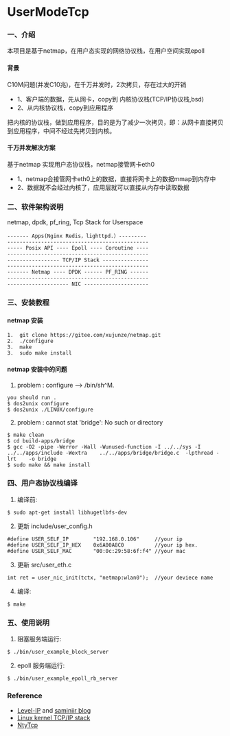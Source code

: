 # UserModeTcp

### 一、介绍

本项目是基于netmap，在用户态实现的网络协议栈，在用户空间实现epoll

#### 背景

C10M问题(并发C10兆)，在千万并发时，2次拷贝，存在过大的开销

- 1、客户端的数据，先从网卡，copy到 内核协议栈(TCP/IP协议栈,bsd)
- 2、从内核协议栈，copy到应用程序

把内核的协议栈，做到应用程序，目的是为了减少一次拷贝，即：从网卡直接拷贝到应用程序，中间不经过先拷贝到内核。

#### 千万并发解决方案

基于netmap 实现用户态协议栈，netmap接管网卡eth0

- 1、netmap会接管网卡eth0上的数据，直接将网卡上的数据mmap到内存中
- 2、数据就不会经过内核了，应用层就可以直接从内存中读取数据

### 二、软件架构说明

netmap, dpdk, pf_ring, Tcp Stack for Userspace

```
------- Apps(Nginx Redis，lighttpd.）---------
----------------------------------------------
----- Posix API ---- Epoll ---- Coroutine ----
----------------------------------------------
----------------- TCP/IP Stack ---------------
----------------------------------------------
------- Netmap ---- DPDK ------ PF_RING ------
----------------------------------------------
-------------------- NIC ---------------------
```

### 三、安装教程

#### netmap 安装

```
1.  git clone https://gitee.com/xujunze/netmap.git
2.  ./configure
3.  make
3.  sudo make install
```

#### netmap 安装中的问题

1. problem : configure --> /bin/sh^M.

```
you should run . 
$ dos2unix configure
$ dos2unix ./LINUX/configure
```

2. problem : cannot stat 'bridge': No such or directory

```
$ make clean
$ cd build-apps/bridge
$ gcc -O2 -pipe -Werror -Wall -Wunused-function -I ../../sys -I ../../apps/include -Wextra    ../../apps/bridge/bridge.c  -lpthread -lrt    -o bridge
$ sudo make && make install
```

### 四、用户态协议栈编译

1. 编译前:

```
$ sudo apt-get install libhugetlbfs-dev
```

2. 更新 include/user_config.h

```
#define USER_SELF_IP		"192.168.0.106" 	//your ip
#define USER_SELF_IP_HEX	0x6A00A8C0 			//your ip hex.
#define USER_SELF_MAC		"00:0c:29:58:6f:f4" //your mac
```

3. 更新 src/user_eth.c

```
int ret = user_nic_init(tctx, "netmap:wlan0");  //your deviece name
```

4. 编译:

```
$ make
```

### 五、使用说明

1. 阻塞服务端运行:

```
$ ./bin/user_example_block_server
```

2. epoll 服务端运行:

```
$ ./bin/user_example_epoll_rb_server
```

### Reference

* [Level-IP](https://github.com/saminiir/level-ip) and [saminiir blog](http://www.saminiir.com/)
* [Linux kernel TCP/IP stack](https://git.kernel.org/cgit/linux/kernel/git/torvalds/linux.git/tree/net/ipv4)
* [NtyTcp](https://github.com/wangbojing/NtyTcp)
